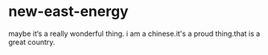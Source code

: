 # new-east-energy
maybe it‘s a really wonderful thing.
i am a chinese.it's a proud thing.that is a great country.
